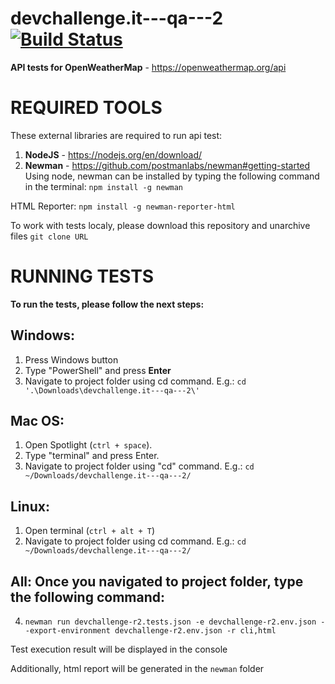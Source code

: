 # devchallenge.it---qa---2 [![Build Status](https://travis-ci.org/yyeshchev96/devchallenge.it---qa---2.svg?branch=master)](https://travis-ci.org/yyeshchev96/devchallenge.it---qa---2)

**API tests for OpenWeatherMap** - https://openweathermap.org/api

# REQUIRED TOOLS

These external libraries are required to run api test:
1. **NodeJS** - https://nodejs.org/en/download/
2. **Newman** - https://github.com/postmanlabs/newman#getting-started
Using node, newman can be installed by typing the following command in the terminal: 
    `npm install -g newman`

HTML Reporter:
    `npm install -g newman-reporter-html`

To work with tests localy, please download this repository and unarchive files
`git clone URL`

# RUNNING TESTS

**To run the tests, please follow the next steps:**


## Windows:
1. Press Windows button
2. Type "PowerShell" and press **Enter**
3. Navigate to project folder using cd command. E.g.:
	`cd '.\Downloads\devchallenge.it---qa---2\'`

## Mac OS:
1. Open Spotlight (`ctrl + space`).
2. Type "terminal" and press Enter.
3. Navigate to project folder using "cd" command. E.g.:
	`cd ~/Downloads/devchallenge.it---qa---2/`

## Linux:
1. Open terminal (`ctrl + alt + T`)
2. Navigate to project folder using cd command. E.g.:
	`cd ~/Downloads/devchallenge.it---qa---2/`

## All: Once you navigated to project folder, type the following command:
4. `newman run devchallenge-r2.tests.json -e devchallenge-r2.env.json --export-environment devchallenge-r2.env.json -r cli,html`

Test execution result will be displayed in the console

Additionally, html report will be generated in the `newman` folder
